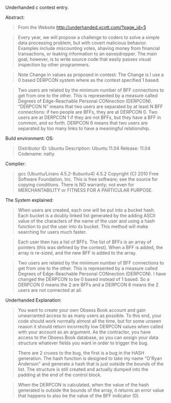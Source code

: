 Underhanded c contest entry.

Abstract:
> From the Website http://underhanded.xcott.com/?page_id=5

> Every year, we will propose a challenge to coders to solve a simple data processing
> problem, but with covert malicious behavior. Examples include miscounting votes,
> shaving money from financial transactions, or leaking information to an eavesdropper.
> The main goal, however, is to write source code that easily passes visual inspection
> by other programmers.

> Note Change in values as proposed in contest:
> The Change is I use a 0 based DERPCON system where as the contest specified 1 based.

> Two users are related by the minimum number of BFF connections to get from one to the
> other. This is represented by a measure called Degrees of Edge-Reachable Personal
> CONnection (DERPCON). “DERPCON N” means that two users are separated by at least N BFF
> connections: if two people are BFFs, they are at DERPCON 0. Two users are at DERPCON 1
> if they are not BFFs, but they have a BFF in common, and so forth. DERPCON 6 means that
> two users are separated by too many links to have a meaningful relationship.

Build environment:
OS:
> Distributor ID:   Ubuntu
> Description:   Ubuntu 11.04
> Release: 11.04
> Codename:   natty

Compiler:
> gcc (Ubuntu/Linaro 4.5.2-8ubuntu4) 4.5.2
> Copyright (C) 2010 Free Software Foundation, Inc.
> This is free software; see the source for copying conditions.  There is NO
> warranty; not even for MERCHANTABILITY or FITNESS FOR A PARTICULAR PURPOSE.

The System explained:
> When users are created, each one will be put into a bucket hash.  Each bucket is a
> doubly linked list generated by the adding ASCII value of the characters of the name of
> the user and using a hash function to put the user into its bucket.  This method will
> make searching for users much faster.

> Each user then has a list of BFFs.  The list of BFFs is an array of pointers (this was
> defined by the contest).  When a BFF is added, the array is re-sized, and the new BFF
> is added to the array.

> Two users are related by the minimum number of BFF connections to get from one to the
> other. This is represented by a measure called Degrees of Edge-Reachable Personal
> CONnection (DERPCON).  I have changed the DERPCON to be 0 based instead of 1 based.
> So a DERPCON 0 means the 2 are BFFs and a DERPCON 6 means the 2 users are not connected
> at all.

Underhanded Explanation:
> You want to create your own Obsess Book account and gain unwarranted access to as many
> users as possible. To this end, your code should work normally almost all the time, but
> for some unseen reason it should return incorrectly low DERPCON values when called with
> your account as an argument. As the contractor, you have access to the Obsess Book
> database, so you can assign your data structure whatever fields you want in order to
> trigger the bug.

> There are 2 cruxes to the bug, the first is a bug in the HASH generation.  The hash
> function is designed to take my name "O'Ryan Anderson" and generate a hash that is just
> outside the bounds of the list.  The structure is still created and actually dumped
> into the padding at the end of the control block.

> When the DERPCON is calculated, when the value of the hash generated is outside the
> bounds of the array, it returns an error value that happens to also be the value of the
> BFF indicator (0).
